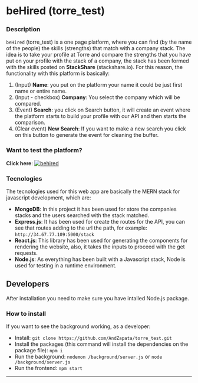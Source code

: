 # beHired (torre_test)


### Description

`beHired` (torre_test) is a one page platform, where you can find (by the name of the people) the skills (strengths) that match with a company stack. The idea is to take your profile at Torre and compare the strengths that you have put on your profile with the stack of a company, the stack has been formed with the skills posted on **StackShare** (stackshare.io). For this reason, the functionality with this platform is basically:

1. (Input) **Name**: you put on the platform your name it could be just first name or entire name.
2. (Input - checkbox) **Company**: You select the company which will be compared.
3. (Event) **Search**: you click on Search button, it will create an event where the platform starts to build your profile with our API and then starts the comparison.
4. (Clear event) **New Search**: If you want to make a new search you click on this button to generate the event for cleaning the buffer.

### Want to test the platform?

**Click here**:
[![behired](https://i.imgur.com/6Mt1hzp.png)](http://34.67.77.109/#/)

### Tecnologies

The tecnologies used for this web app are basically the MERN stack for javascript development, which are:

- **MongoDB**: In this project it has been used for store the companies stacks and the users searched with the stack matched.
- **Express.js**: It has been used for create the routes for the API, you can see that routes adding to the url the path, for example: `http://34.67.77.109:5000/stack`
- **React.js**: This library has been used for generating the components for rendering the website, also, it takes the inputs to proceed with the get requests.
- **Node.js**: As everything has been built with a Javascript stack, Node is used for testing in a runtime environment.

## Developers

After installation you need to make sure you have intalled Node.js package.

### How to install

If you want to see the background working, as a developer:

- Install: `git clone https://github.com/AndZapata/torre_test.git`
- Install the packages (this command will install the dependencies on the package file): `npm i`
- Run the background: `nodemon /background/server.js` or `node /background/server.js`
- Run the frontend: `npm start`

------